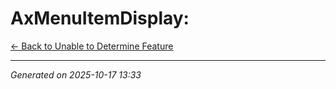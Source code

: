# AxMenuItemDisplay: 

[← Back to Unable to Determine Feature](../README.md)

---

*Generated on 2025-10-17 13:33*
